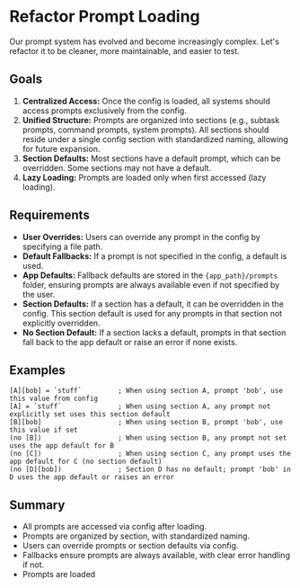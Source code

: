 # Refactor Prompt Loading

Our prompt system has evolved and become increasingly complex. Let's refactor it to be cleaner, more maintainable, and easier to test.

## Goals

1. **Centralized Access:** Once the config is loaded, all systems should access prompts exclusively from the config.
2. **Unified Structure:** Prompts are organized into sections (e.g., subtask prompts, command prompts, system prompts). All sections should reside under a single config section with standardized naming, allowing for future expansion.
3. **Section Defaults:** Most sections have a default prompt, which can be overridden. Some sections may not have a default.
4. **Lazy Loading:** Prompts are loaded only when first accessed (lazy loading).

## Requirements

- **User Overrides:** Users can override any prompt in the config by specifying a file path.
- **Default Fallbacks:** If a prompt is not specified in the config, a default is used.
- **App Defaults:** Fallback defaults are stored in the `{app_path}/prompts` folder, ensuring prompts are always available even if not specified by the user.
- **Section Defaults:** If a section has a default, it can be overridden in the config. This section default is used for any prompts in that section not explicitly overridden.
- **No Section Default:** If a section lacks a default, prompts in that section fall back to the app default or raise an error if none exists.

## Examples

```text
[A][bob] = `stuff`         ; When using section A, prompt 'bob', use this value from config
[A] = `stuff`              ; When using section A, any prompt not explicitly set uses this section default
[B][bob]                   ; When using section B, prompt 'bob', use this value if set
(no [B])                   ; When using section B, any prompt not set uses the app default for B
(no [C])                   ; When using section C, any prompt uses the app default for C (no section default)
(no [D][bob])              ; Section D has no default; prompt 'bob' in D uses the app default or raises an error
```

## Summary

- All prompts are accessed via config after loading.
- Prompts are organized by section, with standardized naming.
- Users can override prompts or section defaults via config.
- Fallbacks ensure prompts are always available, with clear error handling if not.
- Prompts are loaded
